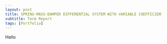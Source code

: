 ```yaml
---
layout: post
title: SPRING-MASS-DAMPER DIFFERENTIAL SYSTEM WITH VARIABLE COEFFICIENTS
subtitle: Term Report
tags: [Portfolio]
---
```


Hello
